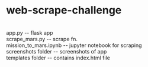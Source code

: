 # web-scrape-challenge
<br>
app.py -- flask app <br>
scrape_mars.py -- scrape fn. <br>
mission_to_mars.ipynb -- jupyter notebook for scraping <br>
screenshots folder -- screenshots of app <br>
templates folder -- contains index.html file <br>
